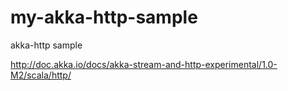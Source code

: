 # my-akka-http-sample

akka-http sample 

http://doc.akka.io/docs/akka-stream-and-http-experimental/1.0-M2/scala/http/
